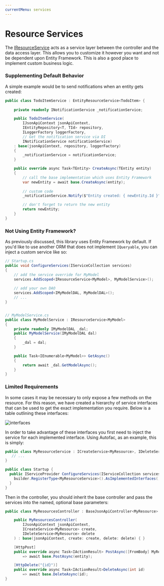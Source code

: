 ```yaml
---
currentMenu: services
---
```


# Resource Services

The [IResourceService](https://github.com/json-api-dotnet/JsonApiDotNetCore/blob/master/src/JsonApiDotNetCore/Services/Contract/IResourceService.cs) acts as a service layer between the controller and the data access
layer. This allows you to customize it however you want and not be dependent upon Entity
Framework. This is also a good place to implement custom business logic.

### Supplementing Default Behavior

A simple example would be to send notifications when an entity gets created:

```csharp
public class TodoItemService : EntityResourceService<TodoItem> {
    
    private readonly INotificationService _notificationService;

    public TodoItemService(
        IJsonApiContext jsonApiContext,
        IEntityRepository<T, TId> repository,
        ILoggerFactory loggerFactory,
        // Get the notification service via DI
        INotificationService notificationService) 
    : base(jsonApiContext, repository, loggerFactory)
    {
        _notificationService = notificationService;
    }

    public override async Task<TEntity> CreateAsync(TEntity entity)
    {
        // call the base implementation which uses Entity Framework
        var newEntity = await base.CreateAsync(entity);
        
        // custom code
        _notificationService.Notify($"Entity created: { newEntity.Id }");

        // don't forget to return the new entity
        return newEntity;
    }
}
```

### Not Using Entity Framework?

As previously discussed, this library uses Entity Framework by default. 
If you'd like to use another ORM that does not implement `IQueryable`, 
you can inject a custom service like so:

```csharp
// Startup.cs
public void ConfigureServices(IServiceCollection services)
{
    // add the service override for MyModel
    services.AddScoped<IResourceService<MyModel>, MyModelService>();
    
    // add your own DAO
    services.AddScoped<IMyModelDAL, MyModelDAL>();
    // ...
}


// MyModelService.cs
public class MyModelService : IResourceService<MyModel>
{
    private readonly IMyModelDAL _dal;
    public MyModelService(IMyModelDAL dal)
    { 
        _dal = dal;
    } 

    public Task<IEnumerable<MyModel>> GetAsync()
    {
        return await _dal.GetModelAsync();
    }
}
```

### Limited Requirements

In some cases it may be necessary to only expose a few methods on the resource.
For this reason, we have created a hierarchy of service interfaces that can be used to get the
exact implementation you require. Below is a table outlining these interfaces:

![interfaces](service_table.png)


 In order to take advantage of these interfaces you first need to inject the service for each implemented interface. 
 Using Autofac, as an example, this is simply:

```csharp
public class MyResourceService : ICreateService<MyResource>, IDeleteService<MyResource> {
   // ...
}
```

```csharp
public class Startup {
  public IServiceProvider ConfigureServices(IServiceCollection services) {
    builder.RegisterType<MyResourceService>().AsImplementedInterfaces();
  }
}
```

Then in the controller, you should inherit the base controller and pass the services into
the named, optional base parameters:

```csharp
public class MyResourcesController : BaseJsonApiController<MyResource> {

    public MyResourcesController(
        IJsonApiContext jsonApiContext, 
        ICreateService<MyResource> create,
        IDeleteService<MyResource> delete
    ) : base(jsonApiContext, create: create, delete: delete) { }

    [HttpPost]
    public override async Task<IActionResult> PostAsync([FromBody] MyResource entity) 
        => await base.PostAsync(entity);

    [HttpDelete("{id}")]
    public override async Task<IActionResult>DeleteAsync(int id) 
        => await base.DeleteAsync(id);
}
```
